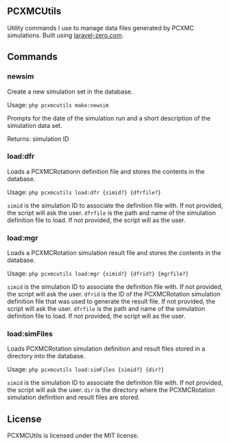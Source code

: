 ## PCXMCUtils
Utility commands I use to manage data files generated by PCXMC simulations.  Built using [laravel-zero.com](https://laravel-zero.com/).

## Commands
### newsim
Create a new simulation set in the database.

Usage: `php pcxmcutils make:newsim`

Prompts for the date of the simulation run and a short description of the simulation data set.

Returns: simulation ID

### load:dfr
Loads a PCXMCRotationn definition file and stores the contents in the database.

Usage: `php pcxmcutils load:dfr {simid?} {dfrfile?}`

`simid` is the simulation ID to associate the definition file with.  If not provided, the script will ask the user.
`dfrfile` is the path and name of the simulation definition file to load.  If not provided, the script will as the user.

### load:mgr
Loads a PCXMCRotation simulation result file and stores the contents in the database.

Usage: `php pcxmcutils load:mgr {simid?} {dfrid?} {mgrfile?}`

`simid` is the simulation ID to associate the definition file with.  If not provided, the script will ask the user.
`dfrid` is the ID of the PCXMCRotation simulation definition file that was used to generate the result file.  If not provided, the script will ask the user.
`dfrfile` is the path and name of the simulation definition file to load.  If not provided, the script will as the user.

### load:simFiles
Loads PCXMCRotation simulation definition and result files stored in a directory into the database.

Usage: `php pcxmcutils load:simFiles {simid?} {dir?}`

`simid` is the simulation ID to associate the definition file with.  If not provided, the script will ask the user.
`dir` is the directory where the PCXMCRotation simulation definition and result files are stored.

## License

PCXMCUtils is licensed under the MIT license.

